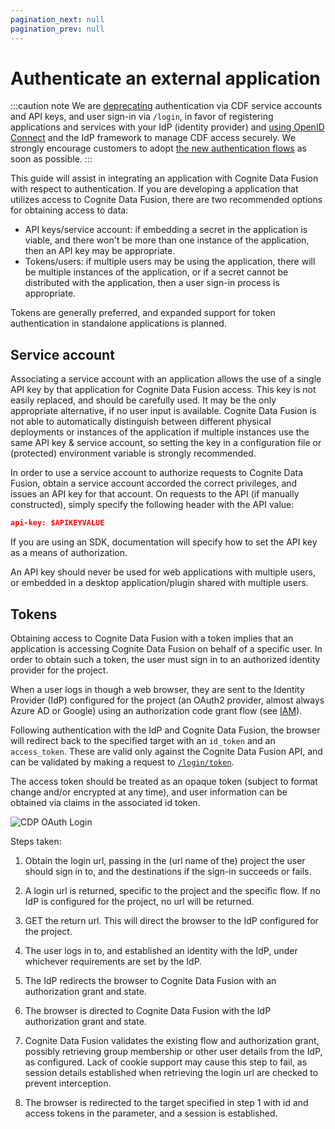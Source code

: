 ```yaml
---
pagination_next: null
pagination_prev: null
---
```


# Authenticate an external application

:::caution note
We are [deprecating](../../changelog.md#_2021-04-06) authentication via CDF service accounts and API keys, and user sign-in via `/login`, in favor of registering applications and services with your IdP (identity provider) and [using OpenID Connect](../../../cdf/access/index.md) and the IdP framework to manage CDF access securely. We strongly encourage customers to adopt [the new authentication flows](../../../cdf/access/index.md) as soon as possible.
:::

This guide will assist in integrating an application with Cognite Data Fusion with respect to authentication. If you are developing a application that utilizes access to Cognite Data Fusion, there are two recommended
options for obtaining access to data:

- API keys/service account: if embedding a secret in the application is viable, and there won't be more than one instance of the application, then an API key may be appropriate.
- Tokens/users: if multiple users may be using the application, there will be multiple instances of the application, or if a secret cannot be distributed with the application, then a user sign-in process is appropriate.

Tokens are generally preferred, and expanded support for token authentication in standalone applications is planned.

## Service account

Associating a service account with an application allows the use of a single API key by that application for Cognite Data Fusion access. This key is not easily replaced, and should be carefully used. It may be the only appropriate alternative, if no user input is available. Cognite Data Fusion is not able to automatically distinguish between different physical deployments or instances of the application if multiple instances use the same API key & service account, so setting the key in a configuration file or (protected) environment variable is strongly recommended.

In order to use a service account to authorize requests to Cognite Data Fusion, obtain a service account accorded the correct privileges, and issues an API key for that account. On requests to the API (if manually constructed), simply specify the following header with the API value:

```json
api-key: $APIKEYVALUE
```

If you are using an SDK, documentation will specify how to set the API key as a means of authorization.

An API key should never be used for web applications with multiple users, or embedded in a desktop application/plugin shared with multiple users.

## Tokens

Obtaining access to Cognite Data Fusion with a token implies that an application is accessing Cognite Data Fusion on behalf of a specific user. In order to obtain such a token, the user must sign in to an authorized identity provider for the project.

When a user logs in though a web browser, they are sent to the Identity Provider (IdP) configured for the project (an OAuth2 provider, almost always Azure AD or Google) using an authorization code grant flow (see [IAM](index.md#projects)).

Following authentication with the IdP and Cognite Data Fusion, the browser will redirect back to the specified target with an `id_token` and an `access_token`. These are valid only against the Cognite Data Fusion API, and can be validated by making a request to [`/login/token`](https://doc.cognitedata.com/api/v1/#operation/getTokenStatus).

The access token should be treated as an opaque token (subject to format change and/or encrypted at any time), and user information can be obtained via claims in the associated id token.

<img className="screenshot" src="https://apps-cdn.cogniteapp.com/@cognite/docs-portal-images/1.0.0/images/cdf/dev/guides/3d/iam/authn-1.png" alt="CDP OAuth Login" width="x%"/>

Steps taken:

1. Obtain the login url, passing in the (url name of the) project the user should sign in to, and the destinations if the sign-in succeeds or fails.

2. A login url is returned, specific to the project and the specific flow. If no IdP is configured for the project, no url will be returned.

3. GET the return url. This will direct the browser to the IdP configured for the project.

4. The user logs in to, and established an identity with the IdP, under whichever requirements are set by the IdP.

5. The IdP redirects the browser to Cognite Data Fusion with an authorization grant and state.

6. The browser is directed to Cognite Data Fusion with the IdP authorization grant and state.

7. Cognite Data Fusion validates the existing flow and authorization grant, possibly retrieving group membership or other user details from the IdP, as configured. Lack of cookie support may cause this step to fail, as session details established when retrieving the login url are checked to prevent interception.

8. The browser is redirected to the target specified in step 1 with id and access tokens in the parameter, and a session is established.
